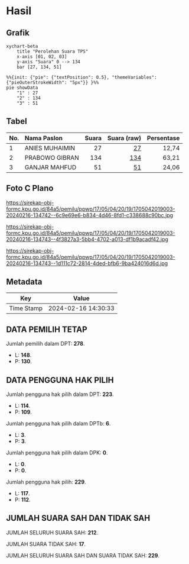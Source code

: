 # Hasil

## Grafik

```mermaid
xychart-beta
    title "Perolehan Suara TPS"
    x-axis [01, 02, 03]
    y-axis "Suara" 0 --> 134
    bar [27, 134, 51]
```

```mermaid
%%{init: {"pie": {"textPosition": 0.5}, "themeVariables": {"pieOuterStrokeWidth": "5px"}} }%%
pie showData
    "1" : 27
    "2" : 134
    "3" : 51
```

## Tabel

| No. | Nama Paslon    | Suara | Suara (raw) | Persentase |
|:--- |:-------------- | -----:| -----------:| ----------:|
| 1   | ANIES MUHAIMIN | 27    | [27][p-1]   | 12,74      |
| 2   | PRABOWO GIBRAN | 134   | [134][p-2]  | 63,21      |
| 3   | GANJAR MAHFUD  | 51    | [51][p-3]   | 24,06      |


[p-1]: https://github.com/gigit-pemilu/pemilu-2024-17-bengkulu/blob/main/pilpres/hitung-suara/sub/17-bengkulu/sub/05-seluma/sub/04-semidang-alas/sub/2019-tebat-gunung/sub/003-tps/sub/paslon-1.txt
[p-2]: https://github.com/gigit-pemilu/pemilu-2024-17-bengkulu/blob/main/pilpres/hitung-suara/sub/17-bengkulu/sub/05-seluma/sub/04-semidang-alas/sub/2019-tebat-gunung/sub/003-tps/sub/paslon-2.txt
[p-3]: https://github.com/gigit-pemilu/pemilu-2024-17-bengkulu/blob/main/pilpres/hitung-suara/sub/17-bengkulu/sub/05-seluma/sub/04-semidang-alas/sub/2019-tebat-gunung/sub/003-tps/sub/paslon-3.txt

## Foto C Plano

https://sirekap-obj-formc.kpu.go.id/84a5/pemilu/ppwp/17/05/04/20/19/1705042019003-20240216-134742--6c9e69e6-b834-4d46-8fd1-c338688c90bc.jpg

https://sirekap-obj-formc.kpu.go.id/84a5/pemilu/ppwp/17/05/04/20/19/1705042019003-20240216-134743--4f3827a3-5bb4-4702-a013-df1b9acadf42.jpg

https://sirekap-obj-formc.kpu.go.id/84a5/pemilu/ppwp/17/05/04/20/19/1705042019003-20240216-134743--1d111c72-2814-4ded-bfb6-9ba424016d6d.jpg


## Metadata

| Key        | Value               |
| ---------- | ------------------- |
| Time Stamp | 2024-02-16 14:30:33 |


## DATA PEMILIH TETAP

Jumlah pemilih dalam DPT: **278**.
 * L: **148**.
 * P: **130**.

## DATA PENGGUNA HAK PILIH

Jumlah pengguna hak pilih dalam DPT: **223**.
 * L: **114**.
 * P: **109**.

Jumlah pengguna hak pilih dalam DPTb: **6**.
 * L: **3**.
 * P: **3**.

Jumlah pengguna hak pilih dalam DPK: **0**.
 * L: **0**.
 * P: **0**.

Jumlah pengguna hak pilih: **229**.
 * L: **117**.
 * P: **112**.

## JUMLAH SUARA SAH DAN TIDAK SAH

JUMLAH SELURUH SUARA SAH: **212**.

JUMLAH SUARA TIDAK SAH: **17**.

JUMLAH SELURUH SUARA SAH DAN SUARA TIDAK SAH: **229**.


